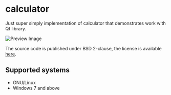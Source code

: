 # calculator

Just super simply implementation of calculator that demonstrates work with Qt library.

![][preview_image]


The source code is published under BSD 2-clause, the license is available [here][license].


## Supported systems
* GNU/Linux
* Windows 7 and above


[//]: # (LINKS)
[license]: LICENSE
[preview_image]: https://github.com/movhex/calculator/blob/master/docs/assets/preview.png "Preview Image"
